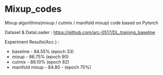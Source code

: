 # Mixup_codes

Mixup algorithms(mixup / cutmix / manifold mixup) code based on Pytorch

Dataset & DataLoader : https://github.com/arc-0517/DL_training_baseline

Experiment Results(Acc.) :
* baseline - 84.55% (epoch 33)
* mixup - 86.75% (epoch 90)
* cutmix - 88.10% (epoch 82)
* manifold mixup - 84.80 - (epoch 70%)
